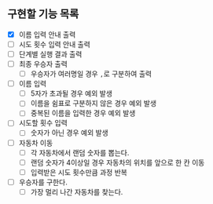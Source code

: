 ## 구현할 기능 목록

- [x] 이름 입력 안내 출력
- [ ] 시도 횟수 입력 안내 출력
- [ ] 단계별 실행 결과 출력
- [ ] 최종 우승자 출력
    - [ ] 우승자가 여러명일 경우 `,`로 구분하여 출력
- [ ] 이름 입력
    - [ ] 5자가 초과될 경우 예외 발생
    - [ ] 이름을 쉼표로 구분하지 않은 경우 예외 발생
    - [ ] 중복된 이름을 입력한 경우 예외 발생
- [ ] 시도할 횟수 입력
    - [ ] 숫자가 아닌 경우 예외 발생
- [ ] 자동차 이동
    - [ ] 각 자동차에서 랜덤 숫자를 뽑는다.
    - [ ] 랜덤 숫자가 4이상일 경우 자동차의 위치를 앞으로 한 칸 이동
    - [ ] 입력받은 시도 횟수만큼 과정 반복
- [ ] 우승자를 구한다.
    - [ ] 가장 멀리 나간 자동차를 찾는다.